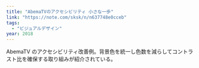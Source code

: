 ```yaml
---
title: "AbemaTVのアクセシビリティ 小さな一歩"
link: "https://note.com/sksk/n/n637748e0cceb"
tags:
  - "ビジュアルデザイン"
year: 2018
---
```


AbemaTV のアクセシビリティ改善例。背景色を統一し色数を減らしてコントラスト比を確保する取り組みが紹介されている。
